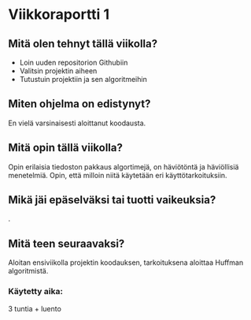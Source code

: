 # Viikkoraportti 1

## Mitä olen tehnyt tällä viikolla?
- Loin uuden repositorion Githubiin
- Valitsin projektin aiheen
- Tutustuin projektiin ja sen algoritmeihin

## Miten ohjelma on edistynyt?
En vielä varsinaisesti aloittanut koodausta.

## Mitä opin tällä viikolla?
Opin erilaisia tiedoston pakkaus algortimejä, on häviötöntä ja häviöllisiä menetelmiä. Opin, että milloin niitä käytetään eri käyttötarkoituksiin.

## Mikä jäi epäselväksi tai tuotti vaikeuksia?
.

## Mitä teen seuraavaksi?
Aloitan ensiviikolla projektin koodauksen, tarkoituksena aloittaa Huffman algoritmistä.

### Käytetty aika:
3 tuntia + luento
